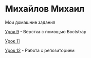

# Михайлов Михаил
Мои домашние задания


[Урок 9](https://mikhailrst.github.io/Lessen_9/ "Описание") - Верстка с помощью Bootstrap


[Урок 11](адрес "Описание")



[Урок 12](https://mikhailrst.github.io/Lessen/ "Моя готовая домашка") - Работа с репозиторием
